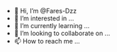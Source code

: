 - 👋 Hi, I’m @Fares-Dzz
- 👀 I’m interested in ...
- 🌱 I’m currently learning ...
- 💞️ I’m looking to collaborate on ...
- 📫 How to reach me ...

<!---
Fares-Dzz/Fares-Dzz is a ✨ special ✨ repository because its `README.md` (this file) appears on your GitHub profile.
You can click the Preview link to take a look at your changes.
--->
